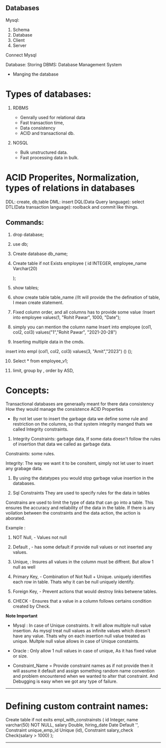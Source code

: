 ## Databases

Mysql: 

1. Schema
2. Database
3. Client
4. Server

Connect Mysql

Database: Storing
DBMS: Database Management System 
- Manging the database

# Types of databases:

1. RDBMS
    - Genrally used for relational data
    - Fast transaction time,
    - Data consistency
    - ACID and transactional db.


2. NOSQL
    - Bulk unstructured data.
    - Fast processing data in bulk.


# ACID Properites, Normalization, types of relations in databases

DDL: create, db,table
DML: insert 
DQL(Data Query language): select 
DTL(Data transaction language): roolback and commit like things.

## Commands: 
1. drop database;
2. use db;
3. Create database db_name;
4. Create table if not Exists employee
   (
	id INTEGER,
	employee_name Varchar(20)

    );
5. show tables;

6. show create table table_name 
//It will provide the the defination of table, I mean create statement.

7. Fixed column order, and all columns has to provide some value
	:Insert into employee values(1, "Rohit Pawar", 1000, "Date");
   
8. simply you can mention the column name 
Insert into employee (col1, col2, col3) values("1","Rohit Pawar", "2021-20-28")

9. Inserting multiple data in the cmds.

insert into empl (col1, col2, col3) values(3, "Amit","2023") () ();

10. Select * from employee_v1;

11. limit, group by , order by ASD, 

# Concepts:

Transactional databases are generaally meant for there data consistency 
How they would manage the consistence ACID Properties 

- By not let user to insert the garbage data we define some rule and restriction on the columns, so that system integrity manged thats we called Integrity constraints.

1. Integrity Constraints: garbage data, If some data doesn't follow the rules of insertion that data we called as garbage data. 

Constraints: some rules.

Integrity: The way we want it to be consitent, simply not let user to insert any grabage data.


1. By using the datatypes you would stop garbage value insertion in the databases. 

2. Sql Constraints 
They are used to specify rules for the data in tables

Constrains are used to limit the type of data that can go into a table. This ensures the accuracy and reliability of the data in the table. If there is any voilation between the constraints and the data action, the action is aborated.

Example : 

1. NOT Null, - Values not null

2. Default , - has some default if provide null values or not inserted any values.

3. Unique, : Insures all values in the column must be diffrent. But allow 1 null as well

4. Primary Key, - Combination of Not Null + Unique. uniquely identifies each row in table. Thats why it can be null uniquely identify.

5. Foreign Key, - Prevent actions that would destroy links betwene tables.

6. CHECK - Ensures that a value in a column follows certains condition created by Check.


**Note Important**
- Mysql : In case of Unique constraints. It will allow multiple null value insertion. As mysql treat null values as infinite values which doesn't have any value. Thats why on each insertion null value treated as unique.
 Multple null value allows in case of Unique constaints. 

- Oracle : Only allow 1 null values in case of unique, As it has fixed value or size.

- Constraint_Name = Provide constraint names as if not provide then it will assume it default and assign something random name convention and problem encountered when we wanted to alter that constraint.
And Debugging is easy when we got any type of failure.

-------------------------------------------------------
# Defining custom contraint names:

Create table if not exits empl_with_constrainsts
(
    id Integer,
    name varchar(50) NOT NULL,
    salary Double,
    hiring_date Date Default '',
    Constraint unique_emp_id Unique (id),
    Constraint salary_check Check(salary > 1000)
);

-------------------------------------------------------

